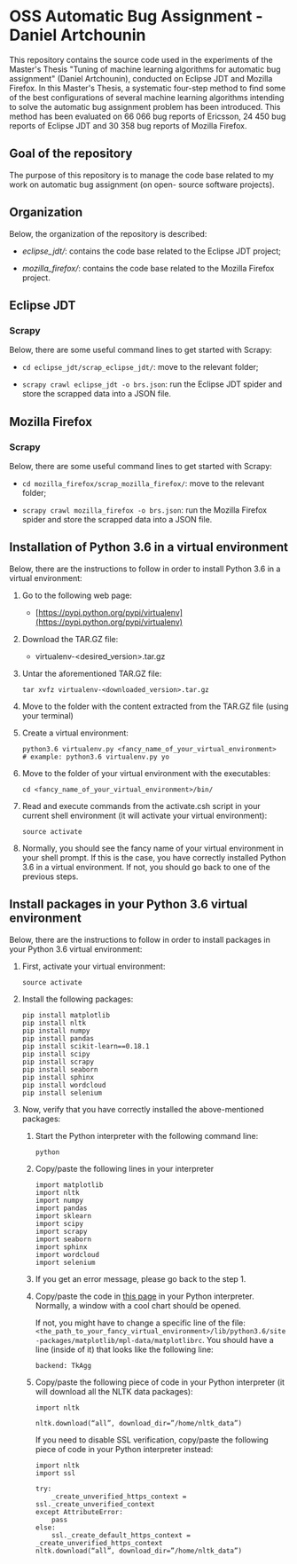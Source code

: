# OSS Automatic Bug Assignment - Daniel Artchounin

This repository contains the source code used in the experiments of the Master's Thesis "Tuning of machine learning algorithms for automatic bug assignment" (Daniel Artchounin), conducted on Eclipse JDT and Mozilla Firefox. In this Master's Thesis, a systematic four-step method to find some of the best configurations of several machine learning algorithms intending to solve the automatic bug assignment problem has been introduced. This method has been evaluated on 66 066 bug reports of Ericsson, 24 450 bug reports of Eclipse JDT and 30 358 bug reports of Mozilla Firefox.

## Goal of the repository 

The purpose of this repository is to manage the code base related to
my work on automatic bug assignment (on open- source software
projects).

## Organization

Below, the organization of the repository is described:

  * *eclipse_jdt/*: contains the code base related to the Eclipse JDT
  project;

  * *mozilla_firefox/*: contains the code base related to the Mozilla
  Firefox project.

## Eclipse JDT

### Scrapy

Below, there are some useful command lines to get started with Scrapy:

  * `cd eclipse_jdt/scrap_eclipse_jdt/`: move to the relevant folder;

  * `scrapy crawl eclipse_jdt -o brs.json`: run the Eclipse JDT spider 
  and store the scrapped data into a JSON file.

## Mozilla Firefox

### Scrapy

Below, there are some useful command lines to get started with Scrapy:

  * `cd mozilla_firefox/scrap_mozilla_firefox/`: move to the relevant 
  folder;

  * `scrapy crawl mozilla_firefox -o brs.json`: run the Mozilla 
  Firefox spider and store the scrapped data into a JSON file.

## Installation of Python 3.6 in a virtual environment

Below, there are the instructions to follow in order to install Python
3.6 in a virtual environment:

1. Go to the following web page:
    * [https://pypi.python.org/pypi/virtualenv](https://pypi.python.org/pypi/virtualenv)

2. Download the TAR.GZ file:
    * virtualenv-<desired_version>.tar.gz

3. Untar the aforementioned TAR.GZ file:

   ```console
   tar xvfz virtualenv-<downloaded_version>.tar.gz
   ```

4. Move to the folder with the content extracted from the TAR.GZ file
   (using your terminal)

5. Create a virtual environment:

   ```console
   python3.6 virtualenv.py <fancy_name_of_your_virtual_environment>
   # example: python3.6 virtualenv.py yo
   ```

6. Move to the folder of your virtual environment with the
   executables:

   ```console
   cd <fancy_name_of_your_virtual_environment>/bin/
   ```

7. Read and execute commands from the activate.csh script in your
   current shell environment (it will activate your virtual
   environment):

   ```console
   source activate
   ```

8. Normally, you should see the fancy name of your virtual environment
   in your shell prompt. If this is the case, you have correctly
   installed Python 3.6 in a virtual environment. If not, you should
   go back to one of the previous steps.

## Install packages in your Python 3.6 virtual environment

Below, there are the instructions to follow in order to install
packages in your Python 3.6 virtual environment:

1. First, activate your virtual environment:

   ```console
   source activate
   ```

2. Install the following packages:

   ```console
   pip install matplotlib
   pip install nltk
   pip install numpy
   pip install pandas
   pip install scikit-learn==0.18.1
   pip install scipy
   pip install scrapy
   pip install seaborn
   pip install sphinx
   pip install wordcloud
   pip install selenium
   ```

3. Now, verify that you have correctly installed the above-mentioned
   packages:

    1. Start the Python interpreter with the following command line:

       ```console
       python
       ```

    2. Copy/paste the following lines in your interpreter

       ```python3
       import matplotlib
       import nltk
       import numpy
       import pandas
       import sklearn
       import scipy
       import scrapy
       import seaborn
       import sphinx
       import wordcloud
       import selenium
       ```

    3. If you get an error message, please go back to the step 1.

    4. Copy/paste the code in [this
       page](http://scikit-learn.org/stable/auto_examples/plot_cv_predict.html#sphx-glr-auto-examples-plot-cv-predict-py)
       in your Python interpreter. Normally, a window with a cool
       chart should be opened.

       If not, you might have to change a specific line of the file:
       `<the_path_to_your_fancy_virtual_environment>/lib/python3.6/site-packages/matplotlib/mpl-data/matplotlibrc`.
       You should have a line (inside of it) that looks like the
       following line:

       ```
       backend: TkAgg
       ```

    5. Copy/paste the following piece of code in your Python
       interpreter (it will download all the NLTK data packages):

       ```python3
       import nltk

       nltk.download(“all”, download_dir=”/home/nltk_data”)
       ```
       If you need to disable SSL verification, copy/paste the
       following piece of code in your Python interpreter instead:

       ```python3
       import nltk
       import ssl

       try:
           _create_unverified_https_context = ssl._create_unverified_context
       except AttributeError:
           pass
       else:
           ssl._create_default_https_context = _create_unverified_https_context
       nltk.download(“all”, download_dir=”/home/nltk_data”)
       ```